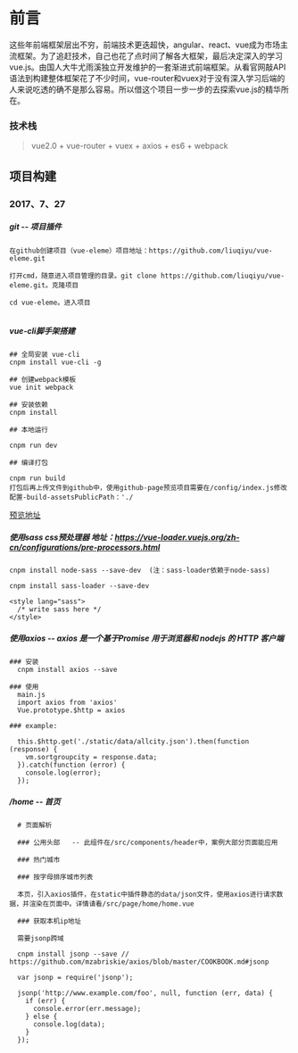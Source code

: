 # 前言

这些年前端框架层出不穷，前端技术更迭超快，angular、react、vue成为市场主流框架。为了追赶技术，自己也花了点时间了解各大框架，最后决定深入的学习vue.js。由国人大牛尤雨溪独立开发维护的一套渐进式前端框架。从看官网敲API语法到构建整体框架花了不少时间，vue-router和vuex对于没有深入学习后端的人来说吃透的确不是那么容易。所以借这个项目一步一步的去探索vue.js的精华所在。

### 技术栈

> vue2.0 + vue-router + vuex + axios + es6 + webpack

## 项目构建

### 2017、7、27  

##### git -- 项目插件
```
在github创建项目（vue-eleme）项目地址：https://github.com/liuqiyu/vue-eleme.git

打开cmd，随意进入项目管理的目录。git clone https://github.com/liuqiyu/vue-eleme.git。克隆项目

cd vue-eleme。进入项目
    
```

##### vue-cli脚手架搭建
```
## 全局安装 vue-cli
cnpm install vue-cli -g

## 创建webpack模板
vue init webpack

## 安装依赖
cnpm install

## 本地运行

cnpm run dev

## 编译打包

cnpm run build
打包后再上传文件到github中，使用github-page预览项目需要在/config/index.js修改配置-build-assetsPublicPath：'./
```
[预览地址](https://liuqiyu.github.io/vue-eleme/dist/#/)


##### 使用sass css预处理器  地址：https://vue-loader.vuejs.org/zh-cn/configurations/pre-processors.html
```
cnpm install node-sass --save-dev  (注：sass-loader依赖于node-sass)

cnpm install sass-loader --save-dev

<style lang="sass">
  /* write sass here */
</style>

```

##### 使用axios  -- axios 是一个基于Promise 用于浏览器和 nodejs 的 HTTP 客户端
```
### 安装 
  cnpm install axios --save

### 使用
  main.js
  import axios from 'axios'
  Vue.prototype.$http = axios
  
### example:
  
  this.$http.get('./static/data/allcity.json').then(function (response) {
    vm.sortgroupcity = response.data;
  }).catch(function (error) {
    console.log(error);
  });
```

##### /home -- 首页
```
  # 页面解析
  
  ### 公用头部   -- 此组件在/src/components/header中，案例大部分页面能应用
  
  ### 热门城市
    
  ### 按字母排序城市列表
  
  本页，引入axios插件，在static中插件静态的data/json文件，使用axios进行请求数据，并渲染在页面中。详情请看/src/page/home/home.vue
  
  ### 获取本机ip地址
  
  需要jsonp跨域
  
  cnpm install jsonp --save // https://github.com/mzabriskie/axios/blob/master/COOKBOOK.md#jsonp
  
  var jsonp = require('jsonp');
  
  jsonp('http://www.example.com/foo', null, function (err, data) {
    if (err) {
      console.error(err.message);
    } else {
      console.log(data);
    }
  });
  
 
```

